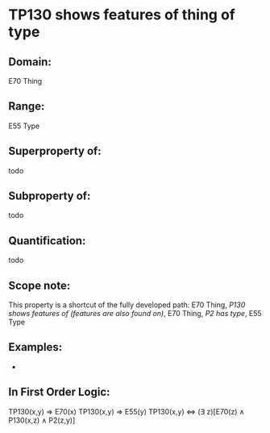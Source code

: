 # TP130 shows features of thing of type

## Domain: 

E70 Thing

## Range: 

E55 Type

## Superproperty of: 

todo

## Subproperty of: 

todo

## Quantification: 

todo

## Scope note: 

This property is a shortcut of the fully developed path: E70 Thing, _P130 shows features of (features are also found on)_, E70 Thing, _P2 has type_, E55 Type

## Examples: 

* 

## In First Order Logic: 

TP130(x,y) ⇒ E70(x)
TP130(x,y) ⇒ E55(y)
TP130(x,y) ⇔ (∃ z)[E70(z) ∧ P130(x,z) ∧ P2(z,y)]

